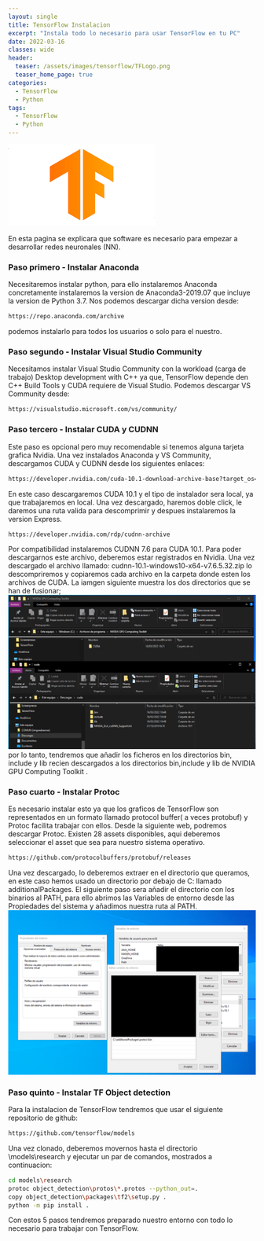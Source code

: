 ```yaml
---
layout: single
title: TensorFlow Instalacion
excerpt: "Instala todo lo necesario para usar TensorFlow en tu PC"
date: 2022-03-16
classes: wide
header:
  teaser: /assets/images/tensorflow/TFLogo.png
  teaser_home_page: true
categories:
  - TensorFlow
  - Python
tags:  
  - TensorFlow
  - Python
---
```


![](/assets/images/tensorflow/TFLogo.png)


En esta pagina se explicara que software es necesario para empezar a desarrollar redes neuronales (NN).

### Paso primero - Instalar Anaconda

Necesitaremos instalar python, para ello instalaremos Anaconda concretamente instalaremos la version de Anaconda3-2019.07 que incluye la version de Python 3.7. Nos podemos descargar dicha version desde:

```bash
https://repo.anaconda.com/archive
```
podemos instalarlo para todos los usuarios o solo para el nuestro. 


### Paso segundo - Instalar Visual Studio Community

Necesitamos instalar Visual Studio Community con la workload (carga de trabajo) Desktop development with C++ ya que, TensorFlow depende den C++ Build Tools y CUDA requiere de Visual Studio.
Podemos descargar VS Community desde:

```bash
https://visualstudio.microsoft.com/vs/community/
```

### Paso tercero - Instalar CUDA y CUDNN

Este paso es opcional pero muy recomendable si tenemos alguna tarjeta grafica Nvidia. Una vez instalados Anaconda y VS Community, descargamos CUDA y CUDNN desde los siguientes enlaces:

```bash
https://developer.nvidia.com/cuda-10.1-download-archive-base?target_os=Windows&target_arch=x86_64&target_version=10&target_type=exelocal
```

En este caso descargaremos CUDA 10.1 y el tipo de instalador sera local, ya que trabajaremos en local.
Una vez descargado, haremos doble click, le daremos una ruta valida para descomprimir y despues instalaremos la version Express.

```bash 
https://developer.nvidia.com/rdp/cudnn-archive
```

Por compatibilidad instalaremos CUDNN 7.6 para CUDA 10.1. Para poder descargarnos este archivo, deberemos estar registrados en Nvidia. Una vez descargado el archivo llamado: cudnn-10.1-windows10-x64-v7.6.5.32.zip lo descompriremos y copiaremos cada archivo en la carpeta donde esten los archivos de CUDA. La iamgen siguiente muestra los dos directorios que se han de fusionar;
![](/assets/images/tensorflow/CUDAfiles.png)<br> 
por lo tanto, tendremos que añadir los ficheros en los directorios bin, include y lib recien descargados a los directorios bin,include y lib de NVIDIA GPU Computing Toolkit .

### Paso cuarto - Instalar Protoc

Es necesario instalar esto ya que los graficos de TensorFlow son representados en un formato llamado protocol buffer( a veces protobuf) y Protoc facilita trabajar con ellos.
Desde la siguiente web, podremos descargar Protoc. Existen 28 assets disponibles, aqui deberemos seleccionar el asset que sea para nuestro sistema operativo.
```bash 
https://github.com/protocolbuffers/protobuf/releases
```

Una vez descargado, lo deberemos extraer en el directorio que queramos, en este caso hemos usado un directorio por debajo de C: llamado additionalPackages. El siguiente paso sera añadir el directorio con los binarios al PATH, para ello abrimos las Variables de entorno desde las Propiedades del sistema y añadimos nuestra ruta al PATH.
![](/assets/images/tensorflow/varPATH.png)

### Paso quinto - Instalar TF Object detection

Para la instalacion de TensorFlow tendremos que usar el siguiente repositorio de github:

```bash
https://github.com/tensorflow/models
```

Una vez clonado, deberemos movernos hasta el directorio \models\research y ejecutar un par de comandos, mostrados a continuacion:

```bash
cd models\research
protoc object_detection\protos\*.protos --python_out=.
copy object_detection\packages\tf2\setup.py .
python -m pip install .
```

Con estos 5 pasos tendremos preparado nuestro entorno con todo lo necesario para trabajar con TensorFlow.




